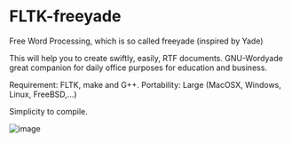 # FLTK-freeyade
Free Word Processing, which is so called freeyade (inspired by Yade)

This will help you to create swiftly, easily, RTF documents. GNU-Wordyade great companion for daily office purposes for education and business.

Requirement: FLTK, make and G++. 
Portability: Large (MacOSX, Windows, Linux, FreeBSD,...)

Simplicity to compile.

![image](https://raw.githubusercontent.com/spartrekus/FLTK-freeyade/master/GNU-Wordyade.png)

